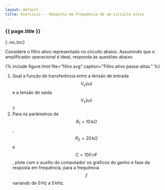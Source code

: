 ```yaml
---
layout: default
title: Exercício -- Resposta em frequência de um circuito ativo
---
```


### {{ page.title }}
{:.no_toc}

Considere o filtro ativo representado no circuito abaixo. Assumindo que o
amplificador operacional é ideal, responda às questões abaixo.

{%
   include figure.html
   file="filtro.svg"
   caption="Filtro ativo passa-altas."
%}


1. Qual a função de transferência entre a tensão de entrada $$V_e(\omega)$$ e
   a tensão de saída $$V_s(\omega)$$?
2. Para os parâmetros de $$R_1=10\,\mathrm{k}\Omega$$, 
   $$R_2=20\,\mathrm{k}\Omega$$ e $$C=100\,\mathrm{nF}$$, plote com o auxílio do
   computador os gráficos do ganho e fase da resposta em frequência, para a
   frequência $$f$$ variando de 0&#x202f;Hz a 5&#x202f;kHz.
